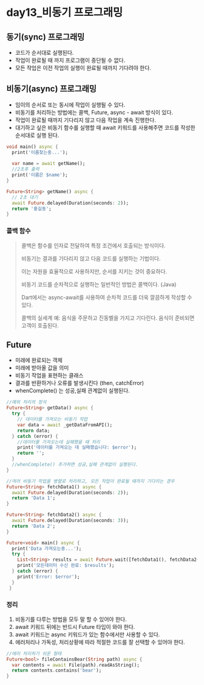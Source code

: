 # day13_비동기 프로그래밍

## 동기(sync) 프로그래밍

- 코드가 순서대로 실행된다.
- 작업이 완료될 때 까지 프로그램이 중단될 수 없다.
- 모든 작업은 이전 작업의 실행이 완료될 때까지 기다려야 한다.

## 비동기(async) 프로그래밍

- 임이의 순서로 또는 동시에 작업이 실행될 수 있다.
- 비동기를 처리하는 방법에는 콜백, Future, async - await 방식이 있다.
- 작업이 완료될 때까지 기다리지 않고 다음 작업을 계속 진행한다.
- 대기하고 싶은 비동기 함수를 실행할 때 await 키워드를 사용해주면 코드를 작성한 순서대로 실행 된다.

```dart
void main() async {
  print('이름찾는중...');
  
  var name = await getName();
  //2초후 출력
  print('이름은 $name');
}

Future<String> getName() async {
  // 2초 대기
  await Future.delayed(Duration(seconds: 2));
  return '홍길동';
}
```

### 콜백 함수

> 콜백은 함수를 인자로 전달하여 특정 조건에서 호출되는 방식이다.
> 
> 
> 비동기는 결과를 기다리지 않고 다음 코드를 실행하는 기법이다.
> 
> 이는 자원을 효율적으로 사용하지만, 순서를 지키는 것이 중요하다.
> 
> 비동기 코드를 순차적으로 실행하는 일반적인 방법은 콜백이다. (Java)
> 
> Dart에서는 async-await를 사용하여 순차적 코드를 더욱 깔끔하게 작성할 수 있다.
> 
> 콜백의 실세계 예: 음식을 주문하고 진동벨을 가지고 기다린다. 음식이 준비되면 고객이 호출된다.
> 

## Future

- 미래에 완료되는 객체
- 미래에 받아올 값을 의미
- 비동기 작업을 표현하는 클래스
- 결과를 반환하거나 오류를 발생시킨다 (then, catchError)
- whenComplete() 는 성공,실패 관계없이 실행된다.

```dart
//예외 처리의 정석 
Future<String> getData() async {
  try {
    // 데이터를 가져오는 비동기 작업
    var data = await _getDataFromAPI();
    return data;
  } catch (error) {
    //데이터를 가져오는데 실패했을 때 처리 
    print('데이터를 가져오는 데 실패했습니다: $error');
    return '';
  }
  //whenComplete() 추가하면 성공,실패 관계없이 실행된다.
}

//여러 비동기 작업을 병렬로 처리하고, 모든 작업이 완료될 때까지 기다리는 경우
Future<String> fetchData1() async {
  await Future.delayed(Duration(seconds: 2));
  return 'Data 1';
}

Future<String> fetchData2() async {
  await Future.delayed(Duration(seconds: 3));
  return 'Data 2';
}

Future<void> main() async {
  print('Data 가져오는중...');
  try {
    List<String> results = await Future.wait([fetchData1(), fetchData2()]);
    print('모든데이터 수신 완료: $results');
  } catch (error) {
    print('Error: $error');
  } 
 }

```

### 정리

1. 비동기를 다루는 방법을 모두 말 할 수 있어야 한다.
2. await 키워드 뒤에는 반드시 Future 타입이 와야 한다.
3. await 키워드는 async 키워드가 있는 함수에서만 사용할 수 있다.
4. 에러처리나 가독성, 처리상황에 따라 적절한 코드를 잘 선택할 수 있어야 한다.

```dart
//에러 처리하기 쉬운 형태
Future<bool> fileContainsBear(String path) async {
  var contents = await File(path).readAsString();
  return contents.contains('bear');
}
```